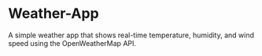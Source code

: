 # Weather-App
A simple weather app that shows real-time temperature, humidity, and wind speed using the OpenWeatherMap API.
